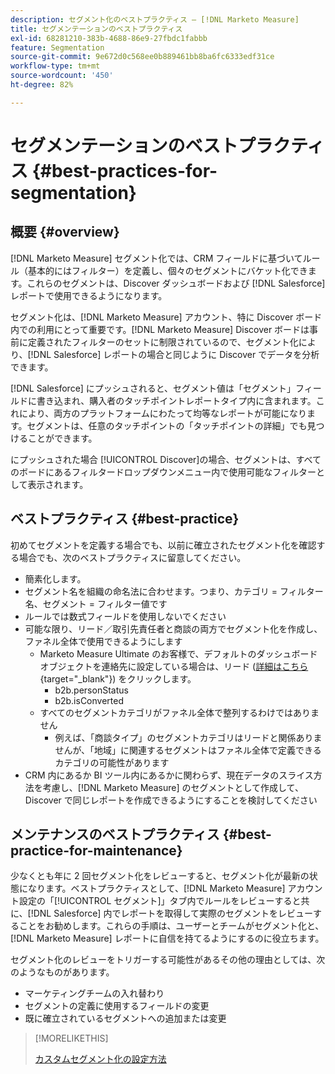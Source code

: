 ```yaml
---
description: セグメント化のベストプラクティス — [!DNL Marketo Measure]
title: セグメンテーションのベストプラクティス
exl-id: 68281210-383b-4688-86e9-27fbdc1fabbb
feature: Segmentation
source-git-commit: 9e672d0c568ee0b889461bb8ba6fc6333edf31ce
workflow-type: tm+mt
source-wordcount: '450'
ht-degree: 82%

---
```


# セグメンテーションのベストプラクティス {#best-practices-for-segmentation}

## 概要 {#overview}

[!DNL Marketo Measure] セグメント化では、CRM フィールドに基づいてルール（基本的にはフィルター）を定義し、個々のセグメントにバケット化できます。これらのセグメントは、Discover ダッシュボードおよび [!DNL Salesforce] レポートで使用できるようになります。

セグメント化は、[!DNL Marketo Measure] アカウント、特に Discover ボード内での利用にとって重要です。[!DNL Marketo Measure] Discover ボードは事前に定義されたフィルターのセットに制限されているので、セグメント化により、[!DNL Salesforce] レポートの場合と同じように Discover でデータを分析できます。

[!DNL Salesforce] にプッシュされると、セグメント値は「セグメント」フィールドに書き込まれ、購入者のタッチポイントレポートタイプ内に含まれます。これにより、両方のプラットフォームにわたって均等なレポートが可能になります。セグメントは、任意のタッチポイントの「タッチポイントの詳細」でも見つけることができます。

にプッシュされた場合 [!UICONTROL Discover]の場合、セグメントは、すべてのボードにあるフィルタードロップダウンメニュー内で使用可能なフィルターとして表示されます。

## ベストプラクティス {#best-practice}

初めてセグメントを定義する場合でも、以前に確立されたセグメント化を確認する場合でも、次のベストプラクティスに留意してください。

* 簡素化します。
* セグメント名を組織の命名法に合わせます。つまり、カテゴリ = フィルター名、セグメント = フィルター値です
* ルールでは数式フィールドを使用しないでください
* 可能な限り、リード／取引先責任者と商談の両方でセグメント化を作成し、ファネル全体で使用できるようにします
   * Marketo Measure Ultimate のお客様で、デフォルトのダッシュボードオブジェクトを連絡先に設定している場合は、リード ([詳細はこちら](/help/marketo-measure-ultimate/data-integrity-requirement.md){target="_blank"}) をクリックします。
      * b2b.personStatus
      * b2b.isConverted
   * すべてのセグメントカテゴリがファネル全体で整列するわけではありません
      * 例えば、「商談タイプ」のセグメントカテゴリはリードと関係ありませんが、「地域」に関連するセグメントはファネル全体で定義できるカテゴリの可能性があります
* CRM 内にあるか BI ツール内にあるかに関わらず、現在データのスライス方法を考慮し、[!DNL Marketo Measure] のセグメントとして作成して、Discover で同じレポートを作成できるようにすることを検討してください

## メンテナンスのベストプラクティス {#best-practice-for-maintenance}

少なくとも年に 2 回セグメント化をレビューすると、セグメント化が最新の状態になります。ベストプラクティスとして、[!DNL Marketo Measure] アカウント設定の「[!UICONTROL セグメント]」タブ内でルールをレビューすると共に、[!DNL Salesforce] 内でレポートを取得して実際のセグメントをレビューすることをお勧めします。これらの手順は、ユーザーとチームがセグメント化と、[!DNL Marketo Measure] レポートに自信を持てるようにするのに役立ちます。

セグメント化のレビューをトリガーする可能性があるその他の理由としては、次のようなものがあります。

* マーケティングチームの入れ替わり
* セグメントの定義に使用するフィールドの変更
* 既に確立されているセグメントへの追加または変更

>[!MORELIKETHIS]
>
>[カスタムセグメント化の設定方法](/help/advanced-marketo-measure-features/segmentation/custom-segmentation.md)
